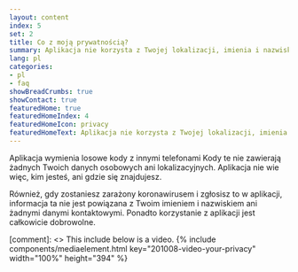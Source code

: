 ```yaml
---
layout: content
index: 5
set: 2
title: Co z moją prywatnością?
summary: Aplikacja nie korzysta z Twojej lokalizacji, imienia i nazwiska, adresu e-mail, numeru telefonu, czy innych danych kontaktowych.
lang: pl
categories:
- pl
- faq
showBreadCrumbs: true
showContact: true
featuredHome: true
featuredHomeIndex: 4
featuredHomeIcon: privacy
featuredHomeText: Aplikacja nie korzysta z Twojej lokalizacji, imienia i nazwiska, adresu e-mail, numeru telefonu, czy innych danych kontaktowych.
---
```


Aplikacja wymienia losowe kody z innymi telefonami Kody te nie zawierają żadnych Twoich danych osobowych ani lokalizacyjnych. Aplikacja nie wie więc, kim jesteś, ani gdzie się znajdujesz.

Również, gdy zostaniesz zarażony koronawirusem i zgłosisz to w aplikacji, informacja ta nie jest powiązana z Twoim imieniem i nazwiskiem ani żadnymi danymi kontaktowymi. Ponadto korzystanie z aplikacji jest całkowicie dobrowolne.

[comment]: <> This include below is a video.
{% include components/mediaelement.html key="201008-video-your-privacy" width="100%" height="394" %}
